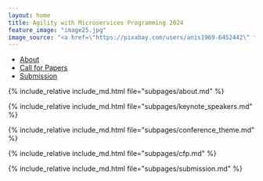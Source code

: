 ```yaml
---
layout: home
title: Agility with Microservices Programming 2024
feature_image: "image25.jpg"
image_source: "<a href=\"https://pixabay.com/users/anis1969-6452442\" target=\"_blank\">Barcha</a>"
---
```


<ul class="nav nav-tabs nav-justified">
  <li role="presentation" class="active"><a href="#about">About</a></li>
  <li role="presentation" id="cfp_tab"><a href="#cfp">Call for Papers</a></li>
  <li role="presentation" id="submission_tab"><a href="#submission">Submission</a></li>
</ul>

<div class="tab-content">
<div role="tabpanel" class="tab-pane active" id="about">

{% include_relative include_md.html file="subpages/about.md" %}

{% include_relative include_md.html file="subpages/keynote_speakers.md" %}

{% include_relative include_md.html file="subpages/conference_theme.md" %}

</div>

<div role="tabpanel" class="tab-pane" id="cfp">

{% include_relative include_md.html file="subpages/cfp.md" %}

</div>

<div role="tabpanel" class="tab-pane" id="submission">

{% include_relative include_md.html file="subpages/submission.md" %}

</div>

</div>

<script>
$('.nav-tabs li a').click(function (e){e.preventDefault();$(this).tab('show');})
</script>